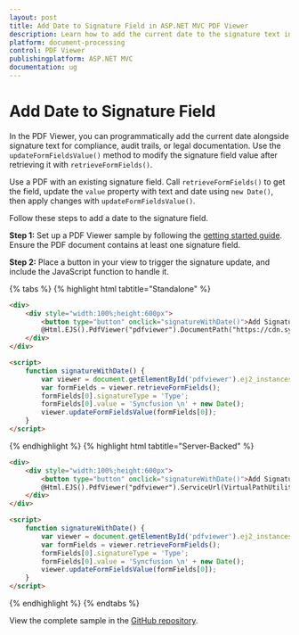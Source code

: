 ```yaml
---
layout: post
title: Add Date to Signature Field in ASP.NET MVC PDF Viewer
description: Learn how to add the current date to the signature text in the Syncfusion ASP.NET MVC PDF Viewer using the updateFormFieldsValue method.
platform: document-processing
control: PDF Viewer
publishingplatform: ASP.NET MVC
documentation: ug
---
```


# Add Date to Signature Field

In the PDF Viewer, you can programmatically add the current date alongside signature text for compliance, audit trails, or legal documentation. Use the `updateFormFieldsValue()` method to modify the signature field value after retrieving it with `retrieveFormFields()`.

Use a PDF with an existing signature field. Call `retrieveFormFields()` to get the field, update the `value` property with text and date using `new Date()`, then apply changes with `updateFormFieldsValue()`.

Follow these steps to add a date to the signature field.

**Step 1:** Set up a PDF Viewer sample by following the [getting started guide](https://help.syncfusion.com/document-processing/pdf/pdf-viewer/asp-net-mvc/getting-started/). Ensure the PDF document contains at least one signature field.

**Step 2:** Place a button in your view to trigger the signature update, and include the JavaScript function to handle it.

{% tabs %}
{% highlight html tabtitle="Standalone" %}
```html
<div>
    <div style="width:100%;height:600px">
        <button type="button" onclick="signatureWithDate()">Add Signature with the time</button>
        @Html.EJS().PdfViewer("pdfviewer").DocumentPath("https://cdn.syncfusion.com/content/pdf/form-filling-document.pdf").Render()
    </div>
</div>

<script>
    function signatureWithDate() {
        var viewer = document.getElementById('pdfviewer').ej2_instances[0];
        var formFields = viewer.retrieveFormFields();
        formFields[0].signatureType = 'Type';
        formFields[0].value = 'Syncfusion \n' + new Date();
        viewer.updateFormFieldsValue(formFields[0]);
    }
</script>
```
{% endhighlight %}
{% highlight html tabtitle="Server-Backed" %}
```html
<div>
    <div style="width:100%;height:600px">
        <button type="button" onclick="signatureWithDate()">Add Signature with the time</button>
        @Html.EJS().PdfViewer("pdfviewer").ServiceUrl(VirtualPathUtility.ToAbsolute("~/Home/")).DocumentPath("https://cdn.syncfusion.com/content/pdf/pdf-succinctly.pdf").Render()
    </div>
</div>

<script>
    function signatureWithDate() {
        var viewer = document.getElementById('pdfviewer').ej2_instances[0];
        var formFields = viewer.retrieveFormFields();
        formFields[0].signatureType = 'Type';
        formFields[0].value = 'Syncfusion \n' + new Date();
        viewer.updateFormFieldsValue(formFields[0]);
    }
</script>
```
{% endhighlight %}
{% endtabs %}

View the complete sample in the [GitHub repository](https://github.com/SyncfusionExamples/mvc-pdf-viewer-examples/tree/EJ2-67373-sample/How%20to/Add%20date%20with%20the%20signature).
